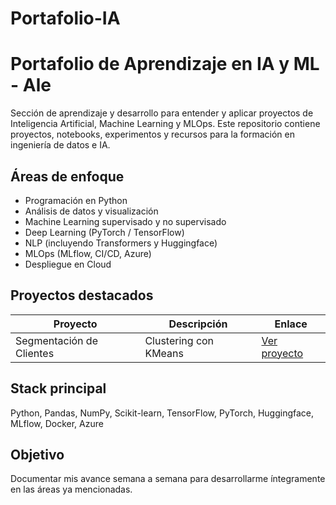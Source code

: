 # Portafolio-IA

# Portafolio de Aprendizaje en IA y ML - Ale

Sección de aprendizaje y desarrollo para entender y aplicar proyectos de Inteligencia Artificial, Machine Learning y MLOps. Este repositorio contiene proyectos, notebooks, experimentos y recursos para la formación en ingeniería de datos e IA.

## Áreas de enfoque

- Programación en Python
- Análisis de datos y visualización
- Machine Learning supervisado y no supervisado
- Deep Learning (PyTorch / TensorFlow)
- NLP (incluyendo Transformers y Huggingface)
- MLOps (MLflow, CI/CD, Azure)
- Despliegue en Cloud

## Proyectos destacados

| Proyecto | Descripción | Enlace |
|----------|-------------|--------|
| Segmentación de Clientes | Clustering con KMeans | [Ver proyecto](./proyectos/) |

## Stack principal
Python, Pandas, NumPy, Scikit-learn, TensorFlow, PyTorch, Huggingface, MLflow, Docker, Azure

## Objetivo
Documentar mis avance semana a semana para desarrollarme íntegramente en las áreas ya mencionadas.
